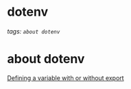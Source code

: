 # dotenv
###### tags: `about dotenv`


# about dotenv
[Defining a variable with or without export](https://stackoverflow.com/questions/1158091/defining-a-variable-with-or-without-export)